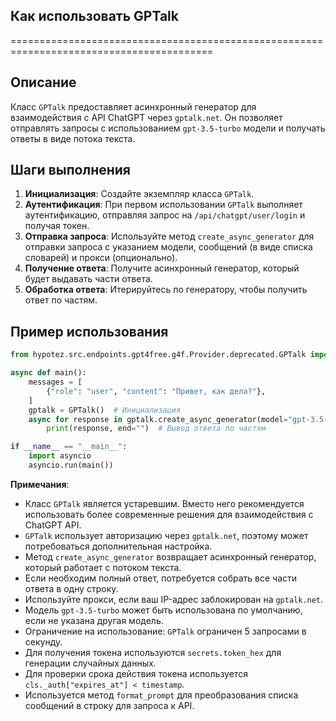 ## Как использовать GPTalk
=========================================================================================

Описание
-------------------------
Класс `GPTalk` предоставляет асинхронный генератор для взаимодействия с API ChatGPT через `gptalk.net`. 
Он позволяет отправлять запросы с использованием `gpt-3.5-turbo` модели и получать ответы в виде потока текста.

Шаги выполнения
-------------------------
1. **Инициализация**: Создайте экземпляр класса `GPTalk`.
2. **Аутентификация**: При первом использовании `GPTalk` выполняет аутентификацию, отправляя запрос на `/api/chatgpt/user/login` и получая токен.
3. **Отправка запроса**: Используйте метод `create_async_generator` для отправки запроса с указанием модели, сообщений (в виде списка словарей) и прокси (опционально).
4. **Получение ответа**: Получите асинхронный генератор, который будет выдавать части ответа.
5. **Обработка ответа**: Итерируйтесь по генератору, чтобы получить ответ по частям.

Пример использования
-------------------------

```python
from hypotez.src.endpoints.gpt4free.g4f.Provider.deprecated.GPTalk import GPTalk

async def main():
    messages = [
        {"role": "user", "content": "Привет, как дела?"},
    ]
    gptalk = GPTalk()  # Инициализация
    async for response in gptalk.create_async_generator(model="gpt-3.5-turbo", messages=messages):
        print(response, end="")  # Вывод ответа по частям

if __name__ == "__main__":
    import asyncio
    asyncio.run(main())
```

**Примечания**:

- Класс `GPTalk` является устаревшим. Вместо него рекомендуется использовать более современные решения для взаимодействия с ChatGPT API.
- `GPTalk` использует авторизацию через `gptalk.net`, поэтому может потребоваться дополнительная настройка.
- Метод `create_async_generator` возвращает асинхронный генератор, который работает с потоком текста. 
- Если необходим полный ответ, потребуется собрать все части ответа в одну строку.
- Используйте прокси, если ваш IP-адрес заблокирован на `gptalk.net`.
- Модель `gpt-3.5-turbo` может быть использована по умолчанию, если не указана другая модель.
- Ограничение на использование: `GPTalk` ограничен 5 запросами в секунду.
- Для получения токена используются `secrets.token_hex` для генерации случайных данных.
- Для проверки срока действия токена используется `cls._auth["expires_at"] < timestamp`.
- Используется метод `format_prompt` для преобразования списка сообщений в строку для запроса к API.